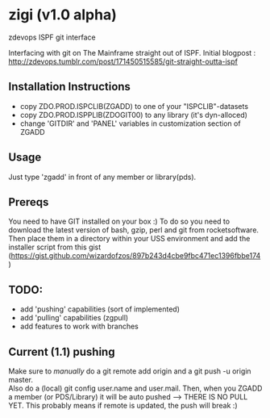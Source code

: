 # zigi (v1.0 alpha)
zdevops ISPF git interface

Interfacing with git on The Mainframe straight out of ISPF.
Initial blogpost : http://zdevops.tumblr.com/post/171450515585/git-straight-outta-ispf 

## Installation Instructions
* copy ZDO.PROD.ISPCLIB(ZGADD) to one of your "ISPCLIB"-datasets
* copy ZDO.PROD.ISPPLIB(ZDOGIT00) to any library (it's dyn-alloced)
* change 'GITDIR' and 'PANEL' variables in customization section of ZGADD

## Usage
Just type 'zgadd' in front of any member or library(pds).

## Prereqs
You need to have GIT installed on your box :)
To do so you need to download the latest version of bash, gzip, perl and git from rocketsoftware.
Then place them in a directory within your USS environment and add the installer script from this gist (https://gist.github.com/wizardofzos/897b243d4cbe9fbc471ec1396fbbe174)

## TODO:
* add 'pushing' capabilities (sort of implemented)
* add 'pulling' capabilities (zgpull)
* add features to work with branches

## Current (1.1) pushing
Make sure to *manually* do a git remote add origin <your repo uri> and a 
git push -u origin master.                         
Also do a (local) git config user.name and user.mail.
Then, when you ZGADD a member (or PDS/Library) it will be auto pushed
--> THERE IS NO PULL YET. This probably means if remote is updated, the push
will break :)

